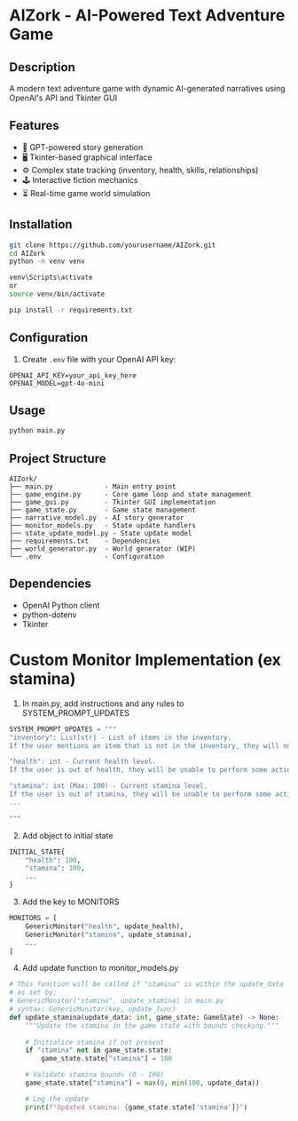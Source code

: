 # AIZork - AI-Powered Text Adventure Game

## Description
A modern text adventure game with dynamic AI-generated narratives using OpenAI's API and Tkinter GUI

## Features
- 🧠 GPT-powered story generation
- 🖥️ Tkinter-based graphical interface
- ⚙️ Complex state tracking (inventory, health, skills, relationships)
- 🕹️ Interactive fiction mechanics
- ⏳ Real-time game world simulation

## Installation
```bash
git clone https://github.com/yourusername/AIZork.git
cd AIZork
python -m venv venv

venv\Scripts\activate 
or 
source venv/bin/activate

pip install -r requirements.txt
```

## Configuration
1. Create `.env` file with your OpenAI API key:
```env
OPENAI_API_KEY=your_api_key_here
OPENAI_MODEL=gpt-4o-mini
```

## Usage
```bash
python main.py
```

## Project Structure
```
AIZork/
├── main.py             - Main entry point
├── game_engine.py      - Core game loop and state management
├── game_gui.py         - Tkinter GUI implementation
├── game_state.py       - Game state management
├── narrative_model.py  - AI story generator
├── monitor_models.py   - State update handlers
├── state_update_model.py - State update model
├── requirements.txt    - Dependencies
├── world_generator.py  - World generator (WIP)
└── .env                - Configuration
```

## Dependencies
- OpenAI Python client
- python-dotenv
- Tkinter

# Custom Monitor Implementation (ex stamina)
1. In main.py, add instructions and any rules to SYSTEM_PROMPT_UPDATES 
```python
SYSTEM_PROMPT_UPDATES = """
"inventory": List[str] - List of items in the inventory.
If the user mentions an item that is not in the inventory, they will not be able to use it. If the inventory is overfilled, drain stamina as a result.

"health": int - Current health level.
If the user is out of health, they will be unable to perform some actions. The user will die in the game.

"stamina": int (Max: 100) - Current stamina level. 
If the user is out of stamina, they will be unable to perform some actions.
...

"""
```
2. Add object to initial state
```python
INITIAL_STATE{ 
    "health": 100,
    "stamina": 100,
    ... 
}
```
3. Add the key to MONITORS
```python
MONITORS = [ 
    GenericMonitor("health", update_health),
    GenericMonitor("stamina", update_stamina),
    ...  
]
```
4. Add update function to monitor_models.py
```python
# This function will be called if "stamina" is within the update_data
# as set by:
# GenericMonitor("stamina", update_stamina) in main.py
# syntax: GenericMonitor(key, update_func)
def update_stamina(update_data: int, game_state: GameState) -> None:
    """Update the stamina in the game state with bounds checking."""
    
    # Initialize stamina if not present
    if "stamina" not in game_state.state:
        game_state.state["stamina"] = 100

    # Validate stamina bounds (0 - 100)
    game_state.state["stamina"] = max(0, min(100, update_data))

    # Log the update
    print(f"Updated stamina: {game_state.state['stamina']}")
```
